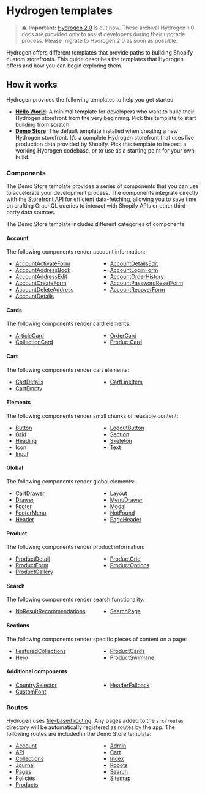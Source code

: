 # Hydrogen templates


> ⚠️ **Important:** [Hydrogen 2.0](https://hydrogen.shopify.dev) is out now. These archival Hydrogen 1.0 docs are provided only to assist developers during their upgrade process. Please migrate to Hydrogen 2.0 as soon as possible.

Hydrogen offers different templates that provide paths to building Shopify custom storefronts. This guide describes the templates that Hydrogen offers and how you can begin exploring them.

## How it works

Hydrogen provides the following templates to help you get started:

- **[Hello World](/templates/hello-world/)**: A minimal template for developers who want to build their Hydrogen storefront from the very beginning. Pick this template to start building from scratch.
- **[Demo Store](/templates/demo-store/)**: The default template installed when creating a new Hydrogen storefront. It’s a complete Hydrogen storefront that uses live production data provided by Shopify. Pick this template to inspect a working Hydrogen codebase, or to use as a starting point for your own build.

### Components

The Demo Store template provides a series of components that you can use to accelerate your development process. The components integrate directly with the [Storefront API](https://shopify.dev/api/storefront) for efficient data-fetching, allowing you to save time on crafting GraphQL queries to interact with Shopify APIs or other third-party data sources.

The Demo Store template includes different categories of components.

#### Account

The following components render account information:

<ul style="column-count: auto;column-width: 12rem;">
<li><a href="/templates/demo-store/src/components/account/AccountActivateForm.client.tsx">AccountActivateForm</a></li>
<li><a href="/templates/demo-store/src/components/account/AccountAddressBook.client.tsx">AccountAddressBook</a></li>
<li><a href="/templates/demo-store/src/components/account/AccountAddressEdit.client.tsx">AccountAddressEdit</a></li>
<li><a href="/templates/demo-store/src/components/account/AccountCreateForm.client.tsx">AccountCreateForm</a></li>
<li><a href="/templates/demo-store/src/components/account/AccountDeleteAddress.client.tsx">AccountDeleteAddress</a></li>
<li><a href="/templates/demo-store/src/components/account/AccountDetails.client.tsx">AccountDetails</a></li>
<li><a href="/templates/demo-store/src/components/account/AccountDetailsEdit.client.tsx">AccountDetailsEdit</a></li>
<li><a href="/templates/demo-store/src/components/account/AccountLoginForm.client.tsx">AccountLoginForm</a></li>
<li><a href="/templates/demo-store/src/components/account/AccountOrderHistory.client.tsx">AccountOrderHistory</a></li>
<li><a href="/templates/demo-store/src/components/account/AccountPasswordResetForm.client.tsx">AccountPasswordResetForm</a></li>
<li><a href="/templates/demo-store/src/components/account/AccountRecoverForm.client.tsx">AccountRecoverForm</a></li>
</ul>

#### Cards

The following components render card elements:

<ul style="column-count: auto;column-width: 12rem;">
<li><a href="/templates/demo-store/src/components/cards/ArticleCard.tsx">ArticleCard</a></li>
<li><a href="/templates/demo-store/src/components/cards/CollectionCard.server.tsx">CollectionCard</a></li>
<li><a href="/templates/demo-store/src/components/cards/OrderCard.client.tsx">OrderCard</a></li>
<li><a href="/templates/demo-store/src/components/cards/ProductCard.client.tsx">ProductCard</a></li>
</ul>

#### Cart

The following components render cart elements:

<ul style="column-count: auto;column-width: 12rem;">
<li><a href="/templates/demo-store/src/components/cart/CartDetails.client.tsx">CartDetails</a></li>
<li><a href="/templates/demo-store/src/components/cart/CartEmpty.client.tsx">CartEmpty</a></li>
<li><a href="/templates/demo-store/src/components/cart/CartLineItem.client.tsx">CartLineItem</a></li>
</ul>

#### Elements

The following components render small chunks of reusable content:

<ul style="column-count: auto;column-width: 12rem;">
<li><a href="/templates/demo-store/src/components/elements/Button.tsx">Button</a></li>
<li><a href="/templates/demo-store/src/components/elements/Grid.tsx">Grid</a></li>
<li><a href="/templates/demo-store/src/components/elements/Heading.tsx">Heading</a></li>
<li><a href="/templates/demo-store/src/components/elements/Icon.tsx">Icon</a></li>
<li><a href="/templates/demo-store/src/components/elements/Input.tsx">Input</a></li>
<li><a href="/templates/demo-store/src/components/elements/LogoutButton.client.tsx">LogoutButton</a></li>
<li><a href="/templates/demo-store/src/components/elements/Section.tsx">Section</a></li>
<li><a href="/templates/demo-store/src/components/elements/Skeleton.tsx">Skeleton</a></li>
<li><a href="/templates/demo-store/src/components/elements/Text.tsx">Text</a></li>
</ul>

#### Global

The following components render global elements:

<ul style="column-count: auto;column-width: 12rem;">
<li><a href="/templates/demo-store/src/components/global/CartDrawer.client.tsx">CartDrawer</a></li>
<li><a href="/templates/demo-store/src/components/global/Drawer.client.tsx">Drawer</a></li>
<li><a href="/templates/demo-store/src/components/global/Footer.server.tsx">Footer</a></li>
<li><a href="/templates/demo-store/src/components/global/FooterMenu.client.tsx">FooterMenu</a></li>
<li><a href="/templates/demo-store/src/components/global/Header.client.tsx">Header</a></li>
<li><a href="/templates/demo-store/src/components/global/Layout.server.tsx">Layout</a></li>
<li><a href="/templates/demo-store/src/components/global/MenuDrawer.client.tsx">MenuDrawer</a></li>
<li><a href="/templates/demo-store/src/components/global/Modal.client.tsx">Modal</a></li>
<li><a href="/templates/demo-store/src/components/global/NotFound.server.tsx">NotFound</a></li>
<li><a href="/templates/demo-store/src/components/global/PageHeader.tsx">PageHeader</a></li>
</ul>

#### Product

The following components render product information:

<ul style="column-count: auto;column-width: 12rem;">
<li><a href="/templates/demo-store/src/components/product/ProductDetail.client.tsx">ProductDetail</a></li>
<li><a href="/templates/demo-store/src/components/product/ProductForm.client.tsx">ProductForm</a></li>
<li><a href="/templates/demo-store/src/components/product/ProductGallery.client.tsx">ProductGallery</a></li>
<li><a href="/templates/demo-store/src/components/product/ProductGrid.client.tsx">ProductGrid</a></li>
<li><a href="/templates/demo-store/src/components/product/ProductOptions.client.tsx">ProductOptions</a></li>
</ul>

#### Search

The following components render search functionality:

<ul style="column-count: auto;column-width: 12rem;">
<li><a href="/templates/demo-store/src/components/search/NoResultRecommendations.server.tsx">NoResultRecommendations</a></li>
<li><a href="/templates/demo-store/src/components/search/SearchPage.server.tsx">SearchPage</a></li>
</ul>

#### Sections

The following components render specific pieces of content on a page:

<ul style="column-count: auto;column-width: 12rem;">
<li><a href="/templates/demo-store/src/components/sections/FeaturedCollections.tsx">FeaturedCollections</a></li>
<li><a href="/templates/demo-store/src/components/sections/Hero.tsx">Hero</a></li>
<li><a href="/templates/demo-store/src/components/sections/ProductCards.tsx">ProductCards</a></li>
<li><a href="/templates/demo-store/src/components/sections/ProductSwimlane.server.tsx">ProductSwimlane</a></li>
</ul>

#### Additional components

<ul style="column-count: auto;column-width: 12rem;">
<li><a href="/templates/demo-store/src/components/CountrySelector.client.tsx">CountrySelector</a></li>
<li><a href="/templates/demo-store/src/components/CustomFont.client.tsx">CustomFont</a></li>
<li><a href="/templates/demo-store/src/components/HeaderFallback.tsx">HeaderFallback</a></li>
</ul>

### Routes

Hydrogen uses [file-based routing](/docs/tutorials/routing/). Any pages added to the `src/routes` directory will be automatically registered as routes by the app. The following routes are included in the Demo Store template:

<ul style="column-count: auto;column-width: 12rem;">
<li><a href="/templates/demo-store/src/routes/account">Account</a></li>
<li><a href="/templates/demo-store/src/routes/api">API</a></li>
<li><a href="/templates/demo-store/src/routes/collections">Collections</a></li>
<li><a href="/templates/demo-store/src/routes/journal">Journal</a></li>
<li><a href="/templates/demo-store/src/routes/pages">Pages</a></li>
<li><a href="/templates/demo-store/src/routes/policies">Policies</a></li>
<li><a href="/templates/demo-store/src/routes/products">Products</a></li>
<li><a href="/templates/demo-store/src/routes/admin.server.tsx">Admin</a></li>
<li><a href="/templates/demo-store/src/routes/cart.server.tsx">Cart</a></li>
<li><a href="/templates/demo-store/src/routes/index.server.tsx">Index</a></li>
<li><a href="/templates/demo-store/src/routes/robots.txt.server.ts">Robots</a></li>
<li><a href="/templates/demo-store/src/routes/search.server.tsx">Search</a></li>
<li><a href="/templates/demo-store/src/routes/sitemap.xml.server.ts">Sitemap</a></li>
</ul>
